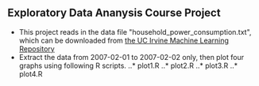 ## Exploratory Data Ananysis Course Project

* This project reads in the data file "household_power_consumption.txt", which can be downloaded from [the UC Irvine Machine Learning Repository](https://d396qusza40orc.cloudfront.net/exdata%2Fdata%2Fhousehold_power_consumption.zip)
* Extract the data from 2007-02-01 to 2007-02-02 only, then plot four graphs using following R scripts.
..* plot1.R
..* plot2.R
..* plot3.R 
..* plot4.R  

